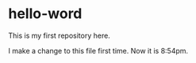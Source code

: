 # hello-word
This is my first repository here.

I make a change to this file first time. Now it is 8:54pm.
